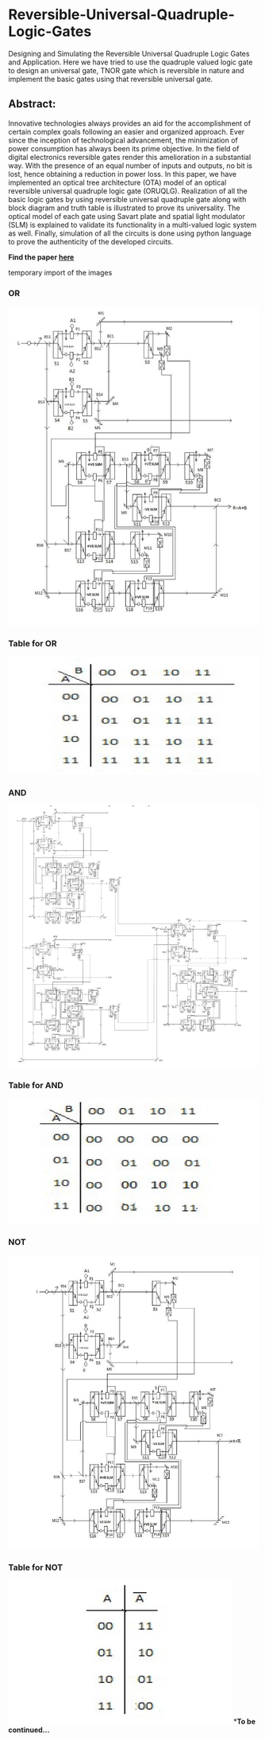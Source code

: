 # Reversible-Universal-Quadruple-Logic-Gates
Designing and Simulating the Reversible Universal Quadruple Logic Gates and Application. Here we have tried to use the quadruple valued logic gate to design an universal gate, TNOR gate which is reversible in nature and implement the basic gates using that reversible universal gate.


## Abstract:
Innovative technologies always provides an aid for the accomplishment of certain complex goals following an easier and organized approach. Ever since the inception of technological advancement, the minimization of power consumption has always been its prime objective. In the field of digital electronics reversible gates render this amelioration in a substantial way. With the presence of an equal number of inputs and outputs, no bit is lost, hence obtaining a reduction in power loss. In this paper, we have implemented an optical tree architecture (OTA) model of an optical reversible universal quadruple logic gate (ORUQLG). Realization of all the basic logic gates by using reversible universal quadruple gate along with block diagram and truth table is illustrated to prove its universality. The optical model of each gate using Savart plate and spatial light modulator (SLM) is explained to validate its functionality in a multi-valued logic system as well. Finally, simulation of all the circuits is done using python language to prove the authenticity of the developed circuits.

**Find the paper [here](https://ieeexplore.ieee.org/document/9290649)**

temporary import of the images

### OR 
![](https://github.com/thecrazyphysicist369/Reversible-Universal-Quadruple-Logic-Gates/blob/master/Images/OR.jpg)

### Table for OR
![](https://github.com/thecrazyphysicist369/Reversible-Universal-Quadruple-Logic-Gates/blob/master/Images/or%20table.jpg)

### AND
![](https://github.com/thecrazyphysicist369/Reversible-Universal-Quadruple-Logic-Gates/blob/master/Images/and.jpg)

### Table for AND
![](https://github.com/thecrazyphysicist369/Reversible-Universal-Quadruple-Logic-Gates/blob/master/Images/and%20table.jpg)

### NOT
![](https://github.com/thecrazyphysicist369/Reversible-Universal-Quadruple-Logic-Gates/blob/master/Images/not.jpg)

### Table for NOT
![](https://github.com/thecrazyphysicist369/Reversible-Universal-Quadruple-Logic-Gates/blob/master/Images/not%20table.jpg)
***To be continued...**

